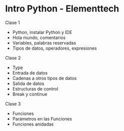 #  Intro Python - Elementtech
Clase 1
* Python, instalar Python y IDE
* Hola mundo, comentarios
* Variables, palabras reservadas
* Tipos de datos, operadores, expresiones


Clase 2
* Type
* Entrada de datos
* Cadenas a otros tipos de datos
* Salida de datos
* Estructuras de control
* Break y continue


Clase 3
* Funciones
* Parámetros en las Funciones
* Funciones anidadas


